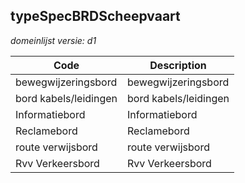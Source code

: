 ## typeSpecBRDScheepvaart

*domeinlijst versie: d1* 

 |Code |Description	|
|	---	|	---	|
| bewegwijzeringsbord | bewegwijzeringsbord |
| bord kabels/leidingen | bord kabels/leidingen |
| Informatiebord | Informatiebord |
| Reclamebord | Reclamebord |
| route verwijsbord | route verwijsbord |
| Rvv Verkeersbord | Rvv Verkeersbord |
